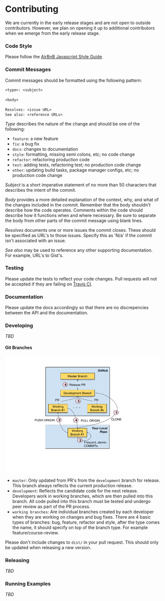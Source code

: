 # Contributing

We are currently in the early release stages and are not open to outside
contributors. However, we plan on opening it up to additional contributors
when we emerge from the early release stage.

### Code Style

Please follow the
[AirBnB Javascript Style Guide](https://github.com/airbnb/javascript).

### Commit Messages

Commit messages should be formatted using the following pattern:
```
<type>: <subject>

<body>

Resolves: <issue URL>
See also: <reference URLs>
```

_Type_ describes the nature of the change and should be one of the following: 

- `feature`: a new feature
- `fix`: a bug fix
- `docs`: changes to documentation
- `style`: formatting, missing semi colons, etc; no code change
- `refactor`: refactoring production code
- `test`: adding tests, refactoring test; no production code change
- `other`: updating build tasks, package manager configs, etc; no production
code change

_Subject_ is a short imperative statement of no more than 50 characters that
describes the intent of the commit.

_Body_ provides a more detailed explanation of the context, why, and what of
the changes included in the commit. Remember that the body shouldn't describe
how the code operates. Comments within the code should describe how it
functions when and where necessary. Be sure to separate the body from other
parts of the commit message using blank lines.

_Resolves_ documents one or more issues the commit closes. These should be
specified as URL's to those issues. Specify this as 'N/a' if the commit isn't
associated with an issue.

_See also_ may be used to reference any other supporting documentation. For
example, URL's to Gist's.

### Testing

Please update the tests to reflect your code changes. Pull requests will not
be accepted if they are failing
on [Travis CI](https://travis-ci.org/b4rb13/memorygame).

### Documentation

Please update the docs accordingly so that there are no discrepencies between
the API and the documentation.

### Developing

*_TBD_*

#### Git Branches

![MemoryGame Git Workflow](https://github.com/b4rb13/memorygame/blob/master/docs/Git%20-%20Team%20Workflow.png)

- `master`: Only updated from PR's from the `development` branch for release.
This branch always reflects the current production release.
- `development`: Reflects the candidate code for the next release. Developers
work in working branches, which are then pulled into this branch. All code
pulled into this branch must be tested and undergo peer review as part of the
PR process.
- `working branches`: Are individual branches created by each developer when
they are working on changes and bug fixes. There are 4 basic types of branches: 
bug, feature, refactor and style, after the type comes the name, it should 
specify on top of the branch type. For example feature/course-review.


Please don't include changes to `dist/` in your pull request. This should only
be updated when releasing a new version.

### Releasing

*_TBD_*

### Running Examples

*_TBD_*